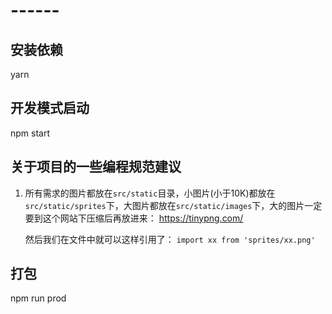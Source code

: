 # ------

## 安装依赖

  yarn

## 开发模式启动

npm start

## 关于项目的一些编程规范建议

1. 所有需求的图片都放在`src/static`目录，小图片(小于10K)都放在`src/static/sprites`下，大图片都放在`src/static/images`下，大的图片一定要到这个网站下压缩后再放进来： https://tinypng.com/

   然后我们在文件中就可以这样引用了：  `import xx from 'sprites/xx.png'`

## 打包

npm run prod
